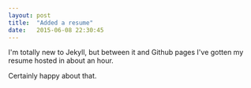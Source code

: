 ```yaml
---
layout: post
title:  "Added a resume"
date:   2015-06-08 22:30:45
---
```


I'm totally new to Jekyll, but between it and Github pages I've gotten my resume hosted in about an hour.

Certainly happy about that.
